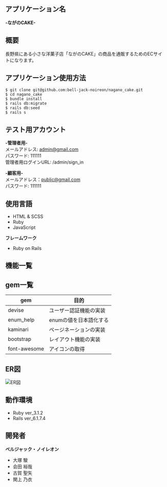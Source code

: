 ## アプリケーション名

**-ながのCAKE-**

## 概要

 長野県にある小さな洋菓子店「ながのCAKE」の商品を通販するためのECサイトになります。

## アプリケーション使用方法
```
$ git clone git@github.com:bell-jack-noireon/nagano_cake.git
$ cd nagano_cake
$ bundle install
$ rails db:migrate
$ rails db:seed
$ rails s
```
## テスト用アカウント

**-管理者用-**<br>
メールアドレス: admin@gmail.com<br>
パスワード: 111111<br>
管理者用ログインURL: /admin/sign_in

**-顧客用-**<br>
メールアドレス：public@gmail.com<br>
パスワード: 111111<br>

## 使用言語
- HTML & SCSS
- Ruby
- JavaScript

**フレームワーク**
- Ruby on Rails

## 機能一覧


## gem一覧

| gem | 目的 |
----  | ----
|devise| ユーザー認証機能の実装 |
|enum_help| enumの値を日本語化する |
|kaminari| ページネーションの実装 |
|bootstrap| レイアウト機能の実装 |
|font-awesome| アイコンの取得 |

## ER図
![ER図](ER図.jpg)

## 動作環境
- Ruby ver_3.1.2
- Rails ver_6.1.7.4

## 開発者
**ベルジャック・ノイレオン**
- 大塚 駿
- 会田 裕哉
- 古賀 聖矢
- 関上 乃衣
